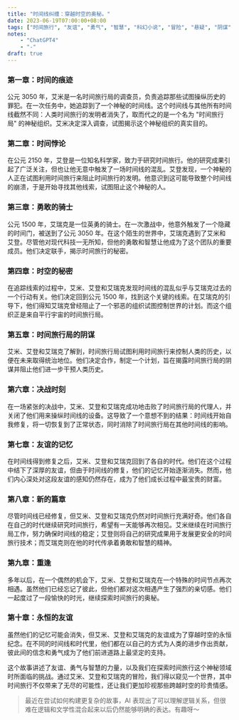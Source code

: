 ```yaml
---
title: "时间线纠缠：穿越时空的奥秘。"
date: 2023-06-19T07:00:00+08:00
tags: ["时间旅行", "友谊", "勇气", "智慧", "科幻小说", "冒险", "悬疑", "阴谋", "平行宇宙", "时空纠缠", "ChatGPT"]
notes:
    - "ChatGPT4"
    - "-"
draft: true
---
```


### 第一章：时间的痕迹

公元 3050 年，艾米是一名时间旅行局的调查员，负责追踪那些试图操纵历史的罪犯。在一次任务中，她追踪到了一个神秘的时间线。这个时间线与其他所有时间线截然不同：人类时间旅行的发明者消失了，取而代之的是一个名为 "时间旅行局" 的神秘组织。艾米决定深入调查，试图揭示这个神秘组织的真实目的。

### 第二章：时间悖论

在公元 2150 年，艾登是一位知名科学家，致力于研究时间旅行。他的研究成果引起了广泛关注，但也让他无意中触发了一场时间线的混乱。艾登发现，一个神秘的人正在试图利用时间旅行来阻止时间旅行的发明。他意识到这可能导致整个时间线的崩溃，于是开始寻找其他线索，试图阻止这个神秘的人。

### 第三章：勇敢的骑士

公元 1500 年，艾瑞克是一位英勇的骑士。在一次激战中，他意外触发了一个隐藏的时间门，被送到了公元 3050 年。在这个陌生的世界中，艾瑞克遇到了艾米和艾登。尽管他对现代科技一无所知，但他的勇敢和智慧让他成为了这个团队的重要成员。他们决定联手，揭示时间旅行的秘密。

### 第四章：时空的秘密

在追踪线索的过程中，艾米、艾登和艾瑞克发现时间线的混乱似乎与艾瑞克过去的一个行动有关。他们决定回到公元 1500 年，找到这个关键的线索。在艾瑞克的引导下，他们得知艾瑞克曾经阻止了一个邪恶的组织试图控制世界的计划。而这个组织正是来自平行宇宙的时间旅行局。

### 第五章：时间旅行局的阴谋

艾米、艾登和艾瑞克了解到，时间旅行局试图利用时间旅行来控制人类的历史，以便在未来取得统治地位。他们决定合作，制定一个计划，旨在揭露时间旅行局的阴谋并阻止他们进一步干预人类历史。

### 第六章：决战时刻

在一场紧张的决战中，艾米、艾登和艾瑞克成功地击败了时间旅行局的代理人，并关闭了他们用来操纵时间线的设备。这导致了一个意想不到的结果：时间线开始自我修复，将一切恢复到了正常状态，同时消除了时间旅行局在其他时间线的影响。

### 第七章：友谊的记忆

在时间线得到修复之后，艾米、艾登和艾瑞克回到了各自的时代。他们在这个过程中结下了深厚的友谊，但由于时间线的修复，他们的记忆开始逐渐消失。然而，他们内心深处对这段友谊的感知仍然存在，成为了他们成长过程中最宝贵的财富。

### 第八章：新的篇章

尽管时间线已经修复，但艾米、艾登和艾瑞克仍然对时间旅行充满好奇。他们各自在自己的时代继续研究时间旅行，希望有一天能够再次相见。艾米继续在时间旅行局工作，努力确保时间线的稳定；艾登则将自己的研究成果用于发展更安全的时间旅行技术；而艾瑞克则在他的时代传承着勇敢和智慧的精神。

### 第九章：重逢

多年以后，在一个偶然的机会下，艾米、艾登和艾瑞克在一个特殊的时间节点再次相遇。虽然他们已经忘记了彼此，但他们都对这次相遇产生了强烈的亲切感。他们一起度过了一段愉快的时光，继续探索时间旅行的奥秘。

### 第十章：永恒的友谊

虽然他们的记忆可能会消失，但艾米、艾登和艾瑞克的友谊成为了穿越时空的永恒纪念。在不同的时间线和时代里，他们都在以自己的方式为人类的进步作出贡献，彼此间的信念和勇气成为了他们前进道路上最坚定的支持。

这个故事讲述了友谊、勇气与智慧的力量，以及我们在探索时间旅行这个神秘领域时所面临的挑战。通过艾米、艾登和艾瑞克的冒险，我们得以窥见一个世界，其中时间旅行不仅带来了无尽的可能性，还让我们更加珍视那些跨越时空的珍贵情感。

> 最近在尝试如何构建更复杂的故事，AI 表现出了可以理解逻辑关系，但很难在逻辑和文学性混合起来以后仍然能够明确的表达。有趣呀～
